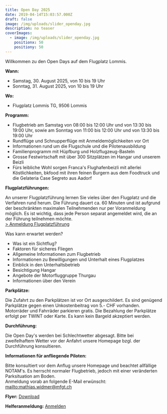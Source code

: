 ```yaml
---
title: Open Day 2025
date: 2019-04-14T15:03:57.000Z
draft: false
image: /img/uploads/slider_openday.jpg
description: no teaser
coverImages:
  - image: /img/uploads/slider_openday.jpg
    positionx: 50
    positiony: 50
---
```

Willkommen zu den Open Days auf dem Flugplatz Lommis.

**Wann:**

* Samstag, 30. August 2025, von 10 bis 19 Uhr
* Sonntag, 31. August 2025, von 10 bis 19 Uhr

**Wo:**

* Flugplatz Lommis TG, 9506 Lommis

**Programm:**

* Flugbetrieb am Samstag von 08:00 bis 12:00 Uhr und von 13:30 bis 19:00 Uhr, sowie am Sonntag von 11:00 bis 12:00 Uhr und von 13:30 bis 19:00 Uhr
* Rundflüge und Schnupperflüge mit Anmeldemöglichkeiten vor Ort
* Informationen rund um die Flugschule und die Pilotenausbildung
* Familienprogramm mit Hüpfburg und Holzflugzeug-Basteln
* Grosse Festwirtschaft mit über 300 Sitzplätzen im Hangar und unserem Beizli
* Fürs leibliche Wohl sorgen Franca's Flughafenbeizli mit allerlei Köstlichkeiten, bkfood mit ihren feinen Burgern aus dem Foodtruck und die Gelateria Case Segreto aus Aadorf

**Flugplatzführungen:**

An unserer Flugplatzführung lernen Sie vieles über den Flugplatz und die Verfahren rund herum. Die Führung dauert ca. 60 Minuten und ist aufgrund der beschränkten maximalen Teilnehmenden nur per Voranmeldung möglich. Es ist wichtig, dass jede Person separat angemeldet wird, die an der Führung teilnehmen möchte.\
[\> Anmeldung Flugplatzführung](https://doodle.com/sign-up-sheet/participate/d616e7a1-728a-4daa-878b-a7f625b9420e/select)

Was kann erwartet werden? 

* Was ist ein Sichtflug? 
* Faktoren für sicheres Fliegen 
* Allgemeine Informationen zum Flugbetrieb 
* Informationen zu Bewilligungen und Unterhalt eines Flugplatzes 
* Einblick in den Unterhaltsbetrieb 
* Besichtigung Hangar 
* Angebote der Motorfluggruppe Thurgau 
* Informationen über den Verein

**Parkplätze:**

Die Zufahrt zu den Parkplätzen ist vor Ort ausgeschildert.
Es sind genügend Parkplätze gegen einen Unkostenbeitrag von 5.- CHF vorhanden. Motorräder und Fahrräder parkieren gratis.
Die Bezahlung der Parkplätze erfolgt per TWINT oder Karte. Es kann kein Bargeld akzeptiert werden.

**Durchführung:**

Die Open Day's werden bei Schlechtwetter abgesagt. Bitte bei zweifelhaftem Wetter vor der Anfahrt unsere Homepage bzgl. der Durchführung konsultieren.

**Informationen für anfliegende Piloten:**

Bitte konsultiert vor dem Anflug unsere Homepage und beachtet allfällige NOTAM's. Es herrscht normaler Flugbetrieb, jedoch mit einer veränderten Parksituation am Boden.\
Anmeldung vorab an folgende E-Mail erwünscht: <mailto:mathias.widmer@mfgt.ch>

**Flyer:** [Download](https://drive.google.com/file/d/1VcNAFnJ1HEYZpzQhdQY0Z4k7DSdBWn5M/view?usp=sharing)

**Helferanmeldung:** [Anmelden](https://docs.google.com/forms/d/e/1FAIpQLScmCIh3t1gTIcTi1omlevZgTGX65LALHhW9l5t1SObJ2TZd2w/viewform?pli=1)

